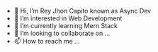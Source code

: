 - 👋 Hi, I’m Rey Jhon Capito known as Async Dev 
- 👀 I’m interested in Web Development
- 🌱 I’m currently learning Mern Stack
- 💞️ I’m looking to collaborate on ...
- 📫 How to reach me ...

<!---
ren-code-cloud/ren-code-cloud is a ✨ special ✨ repository because its `README.md` (this file) appears on your GitHub profile.
You can click the Preview link to take a look at your changes.
--->
